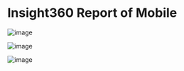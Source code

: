 # Insight360 Report  of Mobile

![image](https://github.com/user-attachments/assets/52524887-f236-496f-957b-bc2957faabc2)

![image](https://github.com/user-attachments/assets/994a6369-a745-46b6-878c-b3b1d9b23455)

![image](https://github.com/user-attachments/assets/ca53066e-79a1-481e-b081-9162ce76013f)
